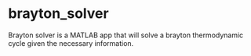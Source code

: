 # brayton_solver
Brayton solver is a MATLAB app that will solve a brayton thermodynamic cycle given the necessary information.
